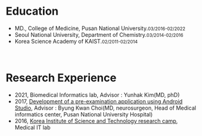 # Education
- MD., College of Medicine, Pusan National University.<small>03/2016-02/2022</small>
- Seoul National University, Department of Chemistry.<small>03/2014-02/2016</small>
- Korea Science Academy of KAIST.<small>02/2011-02/2014</small>


<br/> 

# Research Experience
- 2021, Biomedical Informatics lab, Advisor : Yunhak Kim(MD, phD)
- 2017, [Development of a pre-examination application using Android Studio](https://drive.google.com/file/d/17zk4w10e8RZbcXerHXczo5y42bW_SX59/view?usp=sharing), Advisor : Byung Kwan Choi(MD, neurosurgeon, Head of Medical informatics center, Pusan National University Hospital) 
- 2016, [Korea Institute of Science and Technology research camp](https://drive.google.com/file/d/1xYbXjUBvmvveNDWnyKlGAZAuEQtEngwd/view?usp=sharing), Medical IT lab
